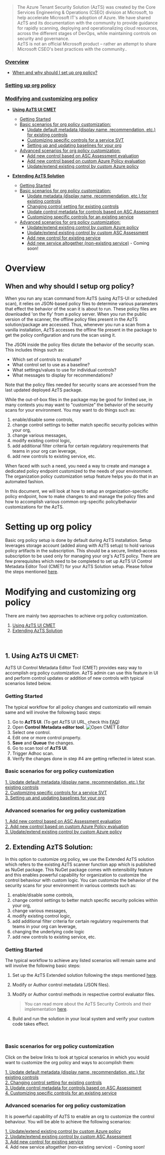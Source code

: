 > The Azure Tenant Security Solution (AzTS) was created by the Core Services Engineering & Operations (CSEO) division at Microsoft, to help accelerate Microsoft IT's adoption of Azure. We have shared AzTS and its documentation with the community to provide guidance for rapidly scanning, deploying and operationalizing cloud resources, across the different stages of DevOps, while maintaining controls on security and governance.
<br>AzTS is not an official Microsoft product – rather an attempt to share Microsoft CSEO's best practices with the community..


### [Overview](README.md#overview-1)
 - [When and why should I set up org policy?](README.md#when-and-why-should-i-setup-org-policy)
 <!-- - [How does AzTS use online policy?](README.md#how-does-azts-use-online-policy) -->

### [Setting up org policy](README.md#setting-up-org-policy-1)
 <!-- - [What happens during org policy setup?](Readme.md#what-happens-during-org-policy-setup) -->
 <!-- - [First-time policy setup - an example](Readme.md#first-time-policy-setup---an-example) -->
 
<!-- ### [Consuming custom org policy](Readme.md#consuming-custom-org-policy-1)

 - [Running scan in AzTS-UI with org policy](Readme.md#1-running-scan-in-local-machine-with-custom-org-policy)
 - [Running Tenant Scan with org policy](Readme.md#2-setup-continuous-assurance) -->
 
### [Modifying and customizing org policy](README.md#modifying-and-customizing-org-policy-1)
 <!-- - [Know more about controls](Readme.md#know-more-about-controls) -->
 - [**Using AzTS UI CMET**](README.md#1-using-azts-ui-cmet)
     - [Getting Started](README.md#getting-started)
     - [Basic scenarios for org policy customization:](README.md#basic-scenarios-for-org-policy-customization)
        - [Update default metadata (display name, recommendation, etc.) for existing controls](./AzTS_CMET_Tool_Scenarios/ChangeControlSetting.md)
        - [Customizing specific controls for a service SVT](./AzTS_CMET_Tool_Scenarios/CustomizeSpecificControls.md)
        - [Setting up and updating baselines for your org](./AzTS_CMET_Tool_Scenarios/SettingUpdatingBaseline.md)
     - [Advanced scenarios for org policy customization:](README.md#advanced-scenarios-for-org-policy-customization) 
        - [Add new control based on ASC Assessment evaluation](./AzTS_CMET_Tool_Scenarios/AddControlForAssessment.md)
        - [Add new control based on custom Azure Policy evaluation](./AzTS_CMET_Tool_Scenarios/AddControlForPolicy.md)
        <!-- - [Update/extend existing control by custom ASC Assessment](./AzTS_CMET_Tool_Scenarios/CustomizeASCControls.md)  -->
        - [Update/extend existing control by custom Azure policy](./AzTS_CMET_Tool_Scenarios/CustomizeCustomPolicyControls.md)
     
 - [**Extending AzTS Solution**](README.md#2-extending-azts-solution)
     - [Getting Started](README.md#getting-started-1)
     - [Basic scenarios for org policy customization:](README.md#basic-scenarios-for-org-policy-customization-1)
        - [Update metadata (display name, recommendation, etc.) for existing controls](./Extend_AzTS_Soln_Scenarios/UpdateDefaultMetadata.md)<br>
        - [Changing control setting for existing controls](./Extend_AzTS_Soln_Scenarios/ChangeControlSetting.md)<br>
        - [Update control metadata for controls based on ASC Assessment](./Extend_AzTS_Soln_Scenarios/UpdateControlMetadataASCAssessment.md)<br>
        - [Customizing specific controls for an existing service](./Extend_AzTS_Soln_Scenarios/CustomizeSpecificControls.md)<br>
     - [Advanced scenarios for org policy customization:](README.md#advanced-scenarios-for-org-policy-customization-1) 
        - [Update/extend existing control by custom Azure policy](./Extend_AzTS_Soln_Scenarios/CustomizeControlEvaluator.md)<br>
        - [Update/extend existing control by custom ASC Assessment](./Extend_AzTS_Soln_Scenarios/CustomizeASCControls.md) <br>
        - [Add new control for existing service](./Extend_AzTS_Soln_Scenarios/AddNewControl.md)<br>
        - [Add new service altogether (non-existing service)]() - Coming soon!
     

# Overview

## When and why should I setup org policy?

When you run any scan command from AzTS (using AzTS-UI or scheduled scan), it relies on JSON-based policy files to determine various parameters that effect the behavior of the scan it is about to run. These policy files are downloaded 'on the fly' from a policy server. When you run the public version of the scanner, the offline policy files present in the AzTS solution/package are accessed. Thus, whenever you run a scan from a vanilla installation, AzTS accesses the offline file present in the package to get the policy configuration and runs the scan using it.

The JSON inside the policy files dictate the behavior of the security scan. This includes things such as:
 - Which set of controls to evaluate?
 - What control set to use as a baseline?
 - What settings/values to use for individual controls? 
 - What messages to display for recommendations?
 <!-- - Add custom controls, Etc. -->

Note that the policy files needed for security scans are accessed from the last updated deployed AzTS package. 

While the out-of-box files in the package may be good for limited use, in many contexts you may want to "customize" the behavior of the security scans for your environment. You may want to do things such as: 
1. enable/disable some controls, 
2. change control settings to better match specific security policies within your org, 
3. change various messages,
4. modify existing control logic,
5. add additional filter criteria for certain regulatory requirements that teams in your org can leverage,
6. add new controls to existing service, etc.

When faced with such a need, you need a way to create and manage a dedicated policy endpoint customized to the needs of your environment. The organization policy customization setup feature helps you do that in an automated fashion.

In this document, we will look at how to setup an organization-specific policy endpoint, how to make changes 
to and manage the policy files and how to accomplish various common org-specific policy/behavior customizations 
for the AzTS.

<!-- ## How does AzTS use online policy? -->

# Setting up org policy

Basic org policy setup is done by default during AzTS installation. Setup leverages storage account (added along with AzTS setup) to hold various policy artifacts in the subscription. This should be a secure, limited-access subscription to be used only for managing your org's AzTS policy. There are few prerequisites which need to be completed to set up AzTS UI Control Metadata Editor Tool (CMET) for your AzTS Solution setup. Please follow the steps mentioned [here](./AzTS_CMET_Tool_Scenarios/Prerequisites.md).

<!-- ## What happens during org policy setup? -->
<!-- ## First-time policy setup - an example -->

# Modifying and customizing org policy

<!-- 
TODO: Add more friendly explanation
Click on respective link under each of the two approaches to based on scenario. </br> -->

There are mainly two approaches to achieve org policy customization.

1. [Using AzTS UI CMET](README.md#1-using-azts-ui-cmet)
2. [Extending AzTS Solution](README.md#2-extending-azts-solution)

<br>

## 1. Using AzTS UI CMET:
AzTS UI Control Metadata Editor Tool (CMET) provides easy way to accomplish org policy customization. AzTS admin can use this feature in UI and perform control updates or addition of new controls with typical scenarios listed below.
<!-- TODO: Add more details here. Mentions when to take this approach over Extending AzTS solution -->

### **Getting Started**

The typical workflow for all policy changes and customizatio will remain same and will involve the following basic steps:

1. Go to **AzTS UI**. (To get AzTS UI URL, check this [FAQ](https://github.com/azsk/AzTS-docs/blob/main/03-Running%20AzTS%20solution%20from%20UI/README.md#frequently-asked-questions))
2. Open **Control Metadata editor tool**.
![Open CMET Editor](../Images/06_ExtendingAzTS_Open_CMET.png)
3. Select one control.
4. Edit one or more control property.
5. **Save** and **Queue** the changes.
6. Go to scan tool of **AzTS UI**.
7. Trigger Adhoc scan.
8. Verify the changes done in step #4 are getting reflected in latest scan.


### **Basic scenarios for org policy customization**
[1. Update default metadata (display name, recommendation, etc.) for existing controls](./AzTS_CMET_Tool_Scenarios/ChangeControlSetting.md)<br>
[2. Customizing specific controls for a service SVT](./AzTS_CMET_Tool_Scenarios/CustomizeSpecificControls.md)<br>
[3. Setting up and updating baselines for your org](./AzTS_CMET_Tool_Scenarios/SettingUpdatingBaseline.md)<br>

### <b>Advanced scenarios for org policy customization</b>
[1. Add new control based on ASC Assessment evaluation](./AzTS_CMET_Tool_Scenarios/AddControlForAssessment.md)<br>
[2. Add new control based on custom Azure Policy evaluation](./AzTS_CMET_Tool_Scenarios/AddControlForPolicy.md)<br>
[3. Update/extend existing control by custom Azure policy](./AzTS_CMET_Tool_Scenarios/CustomizeCustomPolicyControls.md)<br>

## 2. Extending AzTS Solution:
In this option to customize org policy, we use the Extended AzTS solution which refers to the existing AzTS scanner function app which is published as NuGet package. This NuGet package comes with extensibility feature and this enables powerful capability for organization to customize the control behaviour with custom logic. You can customize the behavior of the security scans for your environment in various contexts such as: 
1. enable/disable some controls, 
2. change control settings to better match specific security policies within your org, 
3. change various messages,
4. modify existing control logic,
5. add additional filter criteria for certain regulatory requirements that teams in your org can leverage,
6. changing the underlying code logic
7. add new controls to existing service, etc.
<!-- TODO: Add more explanation here -->

### **Getting Started**

The typical workflow to achieve any listed scenarios will remain same and will involve the following basic steps:
1. Set up the AzTS Extended solution following the steps mentioned [here](./Extend_AzTS_Soln_Scenarios/SettingUpSolution.md). 
2. Modify or Author control metadata (JSON files).
3. Modify or Author control methods in respective control evaluator files.

   > You can read more about the AzTS Security Controls and their implementation [here](./Prerequisite.md).

4. Build and run the solution in your local system and verify your custom code takes effect.
<br>

<!-- You will be able to achieve all scenarios listed using AzTS UI along with the following additional scenarios: -->

### <b>Basic scenarios for org policy customization</b>

Click on the below links to look at typical scenarios in which you would want to customize the org policy and ways to accomplish them:

[1. Update default metadata (display name, recommendation, etc.) for existing controls](./Extend_AzTS_Soln_Scenarios/UpdateDefaultMetadata.md)<br>
[2. Changing control setting for existing controls](./Extend_AzTS_Soln_Scenarios/ChangeControlSetting.md)<br>
[3. Update control metadata for controls based on ASC Assessment](./Extend_AzTS_Soln_Scenarios/UpdateControlMetadataASCAssessment.md)<br>
[4. Customizing specific controls for an existing service](./Extend_AzTS_Soln_Scenarios/CustomizeSpecificControls.md)<br>
<!-- #### Setting up and updating baselines for your org --> 

### <b>Advanced scenarios for org policy customization</b>

It is powerful capability of AzTS to enable an org to customize the control behaviour. You will be able to achieve the following scenarios:

[1. Update/extend existing control by custom Azure policy](./Extend_AzTS_Soln_Scenarios/CustomizeControlEvaluator.md)<br>
[2. Update/extend existing control by custom ASC Assessment](./Extend_AzTS_Soln_Scenarios/CustomizeASCControls.md) <br>
[3. Add new control for existing service](./Extend_AzTS_Soln_Scenarios/AddNewControl.md)<br>
4. Add new service altogether (non-existing service) - Coming soon!
<br>



